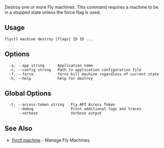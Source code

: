Destroy one or more Fly machines.
This command requires a machine to be in a stopped state unless the force flag is used.


## Usage
~~~
flyctl machine destroy [flags] ID ID ...
~~~

## Options

~~~
  -a, --app string      Application name
  -c, --config string   Path to application configuration file
  -f, --force           force kill machine regardless of current state
  -h, --help            help for destroy
~~~

## Global Options

~~~
  -t, --access-token string   Fly API Access Token
      --debug                 Print additional logs and traces
      --verbose               Verbose output
~~~

## See Also

* [flyctl machine](/docs/flyctl/machine/)	 - Manage Fly Machines.

